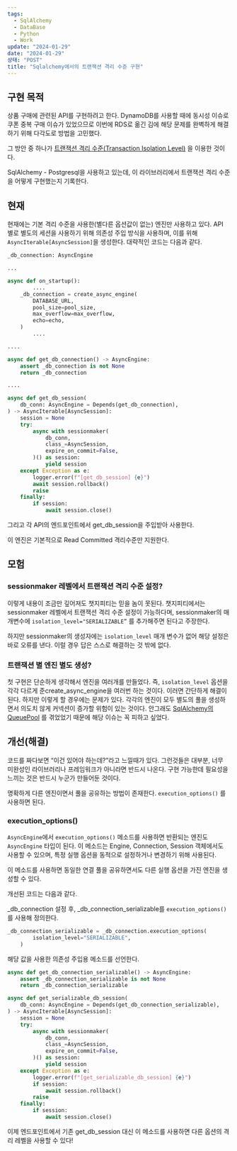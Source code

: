 ```yaml
---
tags:
  - SqlAlchemy
  - DataBase
  - Python
  - Work
update: "2024-01-29"
date: "2024-01-29"
상태: "POST"
title: "Sqlalchemy에서의 트랜잭션 격리 수준 구현"
---
```

## 구현 목적

상품 구매에 관련된 API를 구현하려고 한다. DynamoDB를 사용할 때에 동시성 이슈로 쿠폰 중복 구매 이슈가 있었으므로 이번에 RDS로 옮긴 김에 해당 문제를 완벽하게 해결하기 위해 다각도로 방법을 고민했다. 

그 방안 중 하나가 [트랜잭션 격리 수준(Transaction Isolation Level)](https://sharknia.github.io/트랜잭션-격리-수준Transaction-Isolation-Level) 을 이용한 것이다. 

SqlAlchemy - Postgresql을 사용하고 있는데, 이 라이브러리에서 트랜잭션 격리 수준을 어떻게 구현했는지 기록한다. 

## 현재

현재에는 기본 격리 수준을 사용한(별다른 옵션값이 없는) 엔진만 사용하고 있다. API 별로 별도의 세션을 사용하기 위해 의존성 주입 방식을 사용하며, 이를 위해 `AsyncIterable[AsyncSession]`을 생성한다. 대략적인 코드는 다음과 같다. 

```python
_db_connection: AsyncEngine

...

async def on_startup():
		....
    _db_connection = create_async_engine(
        DATABASE_URL,
        pool_size=pool_size,
        max_overflow=max_overflow,
        echo=echo,
    )
		....

....

async def get_db_connection() -> AsyncEngine:
    assert _db_connection is not None
    return _db_connection

....

async def get_db_session(
    db_conn: AsyncEngine = Depends(get_db_connection),
) -> AsyncIterable[AsyncSession]:
    session = None
    try:
        async with sessionmaker(
            db_conn,
            class_=AsyncSession,
            expire_on_commit=False,
        )() as session:
            yield session
    except Exception as e:
        logger.error(f"[get_db_session] {e}")
        await session.rollback()
        raise
    finally:
        if session:
            await session.close()
```

그리고 각 API의 엔드포인트에서 get_db_session을 주입받아 사용한다. 

이 엔진은 기본적으로 Read Committed 격리수준만 지원한다. 

## 모험

###  sessionmaker 레벨에서 트랜잭션 격리 수준 설정?

이렇게 내용이 조금만 깊어져도 챗지피티는 믿을 놈이 못된다. 챗지피티에서는 sessionmaker 레벨에서 트랜잭션 격리 수준 설정이 가능하다며, sessionmaker의 매개변수에 `isolation_level="SERIALIZABLE”` 를 추가해주면 된다고 주장한다. 

하지만 sessionmaker의 생성자에는 `isolation_level` 매개 변수가 없어 해당 설정은 바로 오류를 낸다. 이럴 경우 답은 스스로 해결하는 것 밖에 없다. 

### 트랜잭션 별 엔진 별도 생성?

첫 구현은 단순하게 생각해서 엔진을 여러개를 만들었다. 즉, `isolation_level` 옵션을 각각 다르게 준create_async_engine을 여러번 하는 것이다. 이러면 간단하게 해결이 된다. 하지만 이렇게 할 경우에는 문제가 있다. 각각의 엔진이 모두 별도의 풀을 생성하면서 의도치 않게 커넥션이 증가할 위험이 있는 것이다. 안그래도 [SqlAlchemy의 QueuePool](https://sharknia.github.io/SqlAlchemy의-QueuePool) 를 겪었었기 때문에 해당 이슈는 꼭 피하고 싶었다. 

## 개선(해결)

코드를 짜다보면 “이건 있어야 하는데?”라고 느낄때가 있다. 그런것들은 대부분, 너무 미완성인 라이브러리나 프레임워크가 아니라면 반드시 나온다. 구현 가능한데 필요성을 느끼는 것은 반드시 누군가 만들어둔 것이다. 

명확하게 다른 엔진이면서 풀을 공유하는 방법이 존재한다. `execution_options()` 를 사용하면 된다. 

### execution_options()

`AsyncEngine`에서 `execution_options()` 메소드를 사용하면 반환되는 엔진도 `AsyncEngine` 타입이 된다. 이 메소드는 Engine, Connection, Session 객체에서도 사용할 수 있으며, 특정 실행 옵션을 동적으로 설정하거나 변경하기 위해 사용된다. 

이 메소드를 사용하면 동일한 연결 풀을 공유하면서도 다른 실행 옵션을 가진 엔진을 생성할 수 있다. 

개선된 코드는 다음과 같다. 

_db_connection 설정 후, _db_connection_serializable를 `execution_options()` 를 사용해 정의한다. 

```python
_db_connection_serializable = _db_connection.execution_options(
        isolation_level="SERIALIZABLE",
    )
```

해당 값을 사용한 의존성 주입용 메소드를 선언한다. 

```python
async def get_db_connection_serializable() -> AsyncEngine:
    assert _db_connection_serializable is not None
    return _db_connection_serializable

async def get_serializable_db_session(
    db_conn: AsyncEngine = Depends(get_db_connection_serializable),
) -> AsyncIterable[AsyncSession]:
    session = None
    try:
        async with sessionmaker(
            db_conn,
            class_=AsyncSession,
            expire_on_commit=False,
        )() as session:
            yield session
    except Exception as e:
        logger.error(f"[get_serializable_db_session] {e}")
        if session:
            await session.rollback()
        raise
    finally:
        if session:
            await session.close()
```

이제 엔드포인트에서 기존 get_db_session 대신 이 메소드를 사용하면 다른 옵션의 격리 레벨을 사용할 수 있다!

